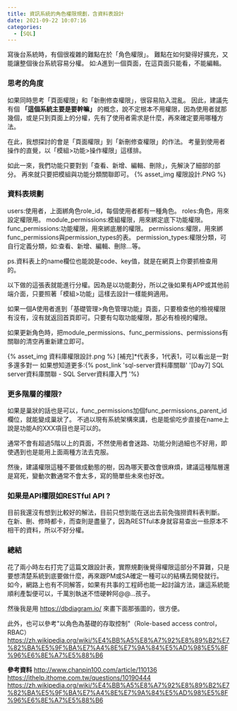 ```yaml
---
title: 資訊系統的角色權限規劃，含資料表設計
date: 2021-09-22 10:07:16
categories:
  - [SQL]
---
```


寫後台系統時，有個很複雜的難點在於「角色權限」。
難點在如何變得好擴充，又能讓整個後台系統容易分權。
如:A進到一個頁面，在這頁面只能看，不能編輯。

### 思考的角度 

如果同時思考「頁面權限」和「新刪修查權限」，很容易陷入混亂。
因此，建議先有個 **「這個系統主要是要幹嘛」** 的概念，說不定根本不用權限，因為使用者就那幾個，或是只到頁面上的分權，先有了使用者需求是什麼，再來確定要用哪種方法。

在此，我想探討的會是「頁面權限」到「新刪修查權限」的作法。
考量到使用者操作的直覺，以「模組>功能>操作權限」這樣排。

如此一來，我們功能只要對到「查看、新增、編輯、刪除」，先解決了細部的部分。
再來就只要把模組與功能分類關聯即可。
{% asset_img 權限設計.PNG %}

### 資料表規劃
users:使用者，上面綁角色role_id，每個使用者都有一種角色。
roles:角色，用來設定權限用。
module_permissions:模組權限，用來綁定底下功能權限。
func_permissions:功能權限，用來綁底層的權限。
permissions:權限，用來綁func_permissions與permission_types的表。
permission_types:權限分類，可自行定義分類，如:查看、新增、編輯、刪除...等。

ps.資料表上的name欄位也能說是code、key值，就是在網頁上你要抓檢查用的。


以下做的這張表就能進行分權。因為是以功能劃分，所以之後如果有APP或其他前端介面，只要照著「模組>功能」這樣去設計一樣能夠適用。

如果一個A使用者進到「基礎管理>角色管理功能」頁面，只要檢查他的檢視權限有沒有，沒有就返回首頁即可。只要有勾取功能權限，那必有檢視的權限。

如果更新角色時，把module_permissions、func_permissions、permissions有關聯的清空再重新建立即可。

{% asset_img 資料庫權限設計.png %}
[補充]*代表多，1代表1，可以看出是一對多還多對一
如果想知道更多:{% post_link 'sql-server資料庫關聯' '[Day7] SQL server資料庫關聯 - SQL Server資料庫入門 '%} 


### 更多階層的權限?
如果是巢狀的話也是可以，func_permissions加個func_permissions_parent_id欄位，就能變成巢狀了。
不過以現有系統架構來講，也是能偷吃步直接在name上說是功能A的XXX項目也是可以的。

通常不會有超過5階以上的頁面，不然使用者會迷路、功能分則過細也不好用，即使遇到也是能用上面兩種方法去克服。

然後，建議權限這種不要做成動態的樹，因為哪天要改會很麻煩，建議這種階層還是寫死，變動次數通常不會太多，寫的簡單些未來也好改。

### 如果是API權限如RESTful API ?
目前我還沒有想到比較好的解法，目前只想到能在送出去前免強撈資料表判斷。
在新、刪、修時都卡，而查則是盡量了，因為RESTful本身就容易查出一些原本不相干的資料，所以不好分權。

### 總結
花了兩小時左右打完了這篇文跟設計表，實際規劃後覺得權限這部分不算難，只是要想清楚系統到底要做什麼，再來跟PM或SA確定一種可以的結構去開發就行。
如今，網路上也有不同解答，如果有共事的工程師也能一起討論方法，讓這系統能順利產製便可以，千萬別執迷不悟硬幹阿@@...孩子。

然後我是用 https://dbdiagram.io/ 來畫下面那張圖的，很方便。

此外，也可以參考"以角色為基礎的存取控制"（Role-based access control，RBAC）
https://zh.wikipedia.org/wiki/%E4%BB%A5%E8%A7%92%E8%89%B2%E7%82%BA%E5%9F%BA%E7%A4%8E%E7%9A%84%E5%AD%98%E5%8F%96%E6%8E%A7%E5%88%B6

**參考資料**
http://www.chanpin100.com/article/110136
https://ithelp.ithome.com.tw/questions/10190444
https://zh.wikipedia.org/wiki/%E4%BB%A5%E8%A7%92%E8%89%B2%E7%82%BA%E5%9F%BA%E7%A4%8E%E7%9A%84%E5%AD%98%E5%8F%96%E6%8E%A7%E5%88%B6
